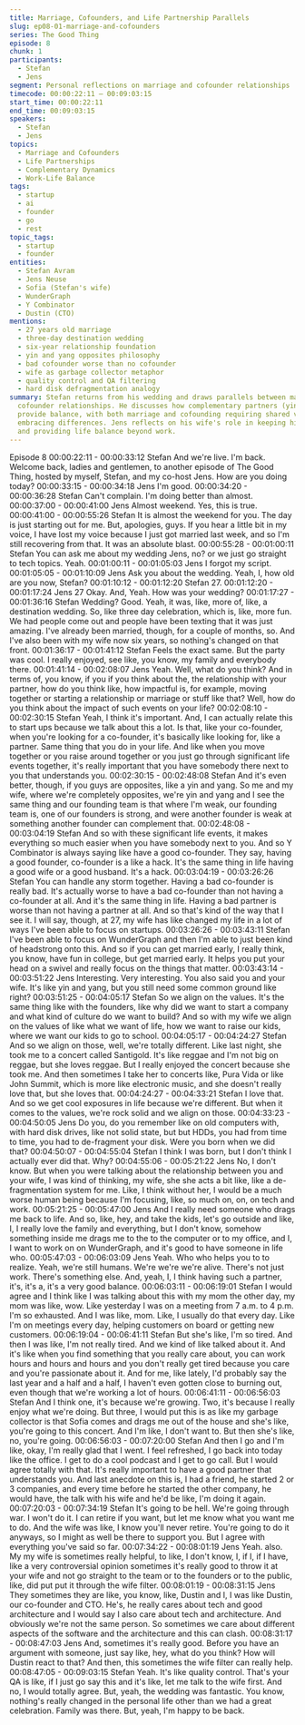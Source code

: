 ```yaml
---
title: Marriage, Cofounders, and Life Partnership Parallels
slug: ep08-01-marriage-and-cofounders
series: The Good Thing
episode: 8
chunk: 1
participants:
  - Stefan
  - Jens
segment: Personal reflections on marriage and cofounder relationships
timecode: 00:00:22:11 – 00:09:03:15
start_time: 00:00:22:11
end_time: 00:09:03:15
speakers:
  - Stefan
  - Jens
topics:
  - Marriage and Cofounders
  - Life Partnerships
  - Complementary Dynamics
  - Work-Life Balance
tags:
  - startup
  - ai
  - founder
  - go
  - rest
topic_tags:
  - startup
  - founder
entities:
  - Stefan Avram
  - Jens Neuse
  - Sofia (Stefan's wife)
  - WunderGraph
  - Y Combinator
  - Dustin (CTO)
mentions:
  - 27 years old marriage
  - three-day destination wedding
  - six-year relationship foundation
  - yin and yang opposites philosophy
  - bad cofounder worse than no cofounder
  - wife as garbage collector metaphor
  - quality control and QA filtering
  - hard disk defragmentation analogy
summary: Stefan returns from his wedding and draws parallels between marriage and
  cofounder relationships. He discusses how complementary partners (yin and yang)
  provide balance, with both marriage and cofounding requiring shared values while
  embracing differences. Jens reflects on his wife's role in keeping him grounded
  and providing life balance beyond work.
---
```


Episode 8
00:00:22:11 - 00:00:33:12
Stefan
And we're live. I'm back. Welcome back, ladies and gentlemen, to another episode of The Good
Thing, hosted by myself, Stefan, and my co-host Jens. How are you doing today?
00:00:33:15 - 00:00:34:18
Jens
I'm good.
00:00:34:20 - 00:00:36:28
Stefan
Can't complain. I'm doing better than almost.
00:00:37:00 - 00:00:41:00
Jens
Almost weekend. Yes, this is true.
00:00:41:00 - 00:00:55:26
Stefan
It is almost the weekend for you. The day is just starting out for me. But, apologies, guys. If you
hear a little bit in my voice, I have lost my voice because I just got married last week, and so I'm
still recovering from that. It was an absolute blast.
00:00:55:28 - 00:01:00:11
Stefan
You can ask me about my wedding Jens, no? or we just go straight to tech topics. Yeah.
00:01:00:11 - 00:01:05:03
Jens
I forgot my script.
00:01:05:05 - 00:01:10:09
Jens
Ask you about the wedding. Yeah, I, how old are you now, Stefan?
00:01:10:12 - 00:01:12:20
Stefan
27.
00:01:12:20 - 00:01:17:24
Jens
27 Okay. And, Yeah. How was your wedding?
00:01:17:27 - 00:01:36:16
Stefan
Wedding? Good. Yeah, it was, like, more of, like, a destination wedding. So, like three day
celebration, which is, like, more fun. We had people come out and people have been texting
that it was just amazing. I've already been married, though, for a couple of months, so. And I've
also been with my wife now six years, so nothing's changed on that front.
00:01:36:17 - 00:01:41:12
Stefan
Feels the exact same. But the party was cool. I really enjoyed, see like, you know, my family
and everybody there.
00:01:41:14 - 00:02:08:07
Jens
Yeah. Well, what do you think? And in terms of, you know, if you if you think about the, the
relationship with your partner, how do you think like, how impactful is, for example, moving
together or starting a relationship or marriage or stuff like that? Well, how do you think about the
impact of such events on your life?
00:02:08:10 - 00:02:30:15
Stefan
Yeah, I think it's important. And, I can actually relate this to start ups because we talk about this
a lot. Is that, like your co-founder, when you're looking for a co-founder, it's basically like looking
for, like a partner. Same thing that you do in your life. And like when you move together or you
raise around together or you just go through significant life events together, it's really important
that you have somebody there next to you that understands you.
00:02:30:15 - 00:02:48:08
Stefan
And it's even better, though, if you guys are opposites, like a yin and yang. So me and my wife,
where we're completely opposites, we're yin and yang and I see the same thing and our
founding team is that where I'm weak, our founding team is, one of our founders is strong, and
were another founder is weak at something another founder can complement that.
00:02:48:08 - 00:03:04:19
Stefan
And so with these significant life events, it makes everything so much easier when you have
somebody next to you. And so Y Combinator is always saying like have a good co-founder.
They say, having a good founder, co-founder is a like a hack. It's the same thing in life having a
good wife or a good husband. It's a hack.
00:03:04:19 - 00:03:26:26
Stefan
You can handle any storm together. Having a bad co-founder is really bad. It's actually worse to
have a bad co-founder than not having a co-founder at all. And it's the same thing in life. Having
a bad partner is worse than not having a partner at all. And so that's kind of the way that I see it.
I will say, though, at 27, my wife has like changed my life in a lot of ways I've been able to focus
on startups.
00:03:26:26 - 00:03:43:11
Stefan
I've been able to focus on WunderGraph and then I'm able to just been kind of headstrong onto
this. And so if you can get married early, I really think, you know, have fun in college, but get
married early. It helps you put your head on a swivel and really focus on the things that matter.
00:03:43:14 - 00:03:51:22
Jens
Interesting. Very interesting. You also said you and your wife. It's like yin and yang, but you still
need some common ground like right?
00:03:51:25 - 00:04:05:17
Stefan
So we align on the values. It's the same thing like with the founders, like why did we want to
start a company and what kind of culture do we want to build? And so with my wife we align on
the values of like what we want of life, how we want to raise our kids, where we want our kids to
go to school.
00:04:05:17 - 00:04:24:27
Stefan
And so we align on those, well, we're totally different. Like last night, she took me to a concert
called Santigold. It's like reggae and I'm not big on reggae, but she loves reggae. But I really
enjoyed the concert because she took me. And then sometimes I take her to concerts like, Pura
Vida or like John Summit, which is more like electronic music, and she doesn't really love that,
but she loves that.
00:04:24:27 - 00:04:33:21
Stefan
I love that. And so we get cool exposures in life because we're different. But when it comes to
the values, we're rock solid and we align on those.
00:04:33:23 - 00:04:50:05
Jens
Do you, do you remember like on old computers with, with hard disk drives, like not solid state,
but but HDDs, you had from time to time, you had to de-fragment your disk. Were you born
when we did that?
00:04:50:07 - 00:04:55:04
Stefan
I think I was born, but I don't think I actually ever did that. Why?
00:04:55:06 - 00:05:21:22
Jens
No, I don't know. But when you were talking about the relationship between you and your wife, I
was kind of thinking, my wife, she she acts a bit like, like a de-fragmentation system for me.
Like, I think without her, I would be a much worse human being because I'm focusing, like, so
much on, on, on tech and work.
00:05:21:25 - 00:05:47:00
Jens
And I really need someone who drags me back to life. And so, like, hey, and take the kids, let's
go outside and like, I, I really love the family and everything, but I don't know, somehow
something inside me drags me to the to the computer or to my office, and I, I want to work on on
WunderGraph, and it's good to have someone in life who.
00:05:47:03 - 00:06:03:09
Jens
Yeah. Who who helps you to to realize. Yeah, we're still humans. We're we're we're alive.
There's not just work. There's something else. And, yeah, I, I think having such a partner, it's, it's
a, it's a very good balance.
00:06:03:11 - 00:06:19:01
Stefan
I would agree and I think like I was talking about this with my mom the other day, my mom was
like, wow. Like yesterday I was on a meeting from 7 a.m. to 4 p.m. I'm so exhausted. And I was
like, mom. Like, I usually do that every day. Like I'm on meetings every day, helping customers
on board or getting new customers.
00:06:19:04 - 00:06:41:11
Stefan
But she's like, I'm so tired. And then I was like, I'm not really tired. And we kind of like talked
about it. And it's like when you find something that you really care about, you can work hours
and hours and hours and you don't really get tired because you care and you're passionate
about it. And for me, like lately, I'd probably say the last year and a half and a half, I haven't
even gotten close to burning out, even though that we're working a lot of hours.
00:06:41:11 - 00:06:56:03
Stefan
And I think one, it's because we're growing. Two, it's because I really enjoy what we're doing.
But three, I would put this is as like my garbage collector is that Sofia comes and drags me out
of the house and she's like, you're going to this concert. And I'm like, I don't want to. But then
she's like, no, you're going.
00:06:56:03 - 00:07:20:00
Stefan
And then I go and I'm like, okay, I'm really glad that I went. I feel refreshed, I go back into today
like the office. I get to do a cool podcast and I get to go call. But I would agree totally with that.
It's really important to have a good partner that understands you. And last anecdote on this is, I
had a friend, he started 2 or 3 companies, and every time before he started the other company,
he would have, the talk with his wife and he'd be like, I'm doing it again.
00:07:20:03 - 00:07:34:19
Stefan
It's going to be hell. We're going through war. I won't do it. I can retire if you want, but let me
know what you want me to do. And the wife was like, I know you'll never retire. You're going to
do it anyways, so I might as well be there to support you. But I agree with everything you've said
so far.
00:07:34:22 - 00:08:01:19
Jens
Yeah. also. My my wife is sometimes really helpful, to like, I don't know, I, if I, if I have, like a
very controversial opinion sometimes it's really good to throw it at your wife and not go straight
to the team or to the founders or to the public, like, did put put it through the wife filter.
00:08:01:19 - 00:08:31:15
Jens
They sometimes they are like, you know, like, Dustin and I, I was like Dustin, our co-founder and
CTO. He's, he really cares about tech and good architecture and I would say I also care about
tech and architecture. And obviously we're not the same person. So sometimes we care about
different aspects of the software and the architecture and this can clash.
00:08:31:17 - 00:08:47:03
Jens
And, sometimes it's really good. Before you have an argument with someone, just say like, hey,
what do you think? How will Dustin react to that? And then, this sometimes the wife filter can
really help.
00:08:47:05 - 00:09:03:15
Stefan
Yeah. It's like quality control. That's your QA is like, if I just go say this and it's like, let me talk to
the wife first. And no, I would totally agree. But, yeah, the wedding was fantastic. You know,
nothing's really changed in the personal life other than we had a great celebration. Family was
there. But, yeah, I'm happy to be back.
